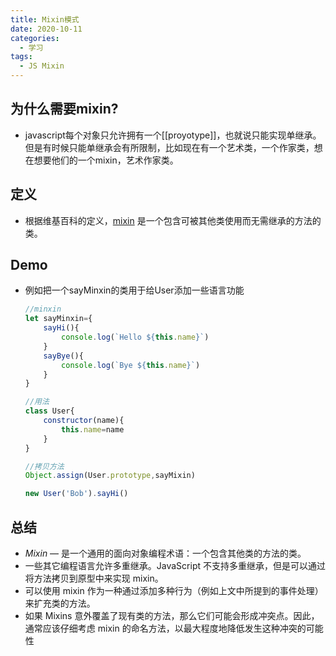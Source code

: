 ```yaml
---
title: Mixin模式
date: 2020-10-11
categories:
  - 学习
tags:
  - JS Mixin
---
```


## 为什么需要mixin?

- javascript每个对象只允许拥有一个[[proyotype]]，也就说只能实现单继承。但是有时候只能单继承会有所限制，比如现在有一个艺术类，一个作家类，想在想要他们的一个mixin，艺术作家类。

## 定义

- 根据维基百科的定义，[mixin](https://en.wikipedia.org/wiki/Mixin) 是一个包含可被其他类使用而无需继承的方法的类。

## Demo

- 例如把一个sayMinxin的类用于给User添加一些语言功能

  ```js
  //minxin
  let sayMinxin={
      sayHi(){
          console.log(`Hello ${this.name}`)
      }
      sayBye(){
          console.log(`Bye ${this.name}`)
      }
  }
  
  //用法
  class User{
      constructor(name){
          this.name=name
      }
  }
  
  //拷贝方法
  Object.assign(User.prototype,sayMixin)
  
  new User('Bob').sayHi()
  ```

  

## 总结

- *Mixin* — 是一个通用的面向对象编程术语：一个包含其他类的方法的类。
- 一些其它编程语言允许多重继承。JavaScript 不支持多重继承，但是可以通过将方法拷贝到原型中来实现 mixin。
- 可以使用 mixin 作为一种通过添加多种行为（例如上文中所提到的事件处理）来扩充类的方法。
- 如果 Mixins 意外覆盖了现有类的方法，那么它们可能会形成冲突点。因此，通常应该仔细考虑 mixin 的命名方法，以最大程度地降低发生这种冲突的可能性

